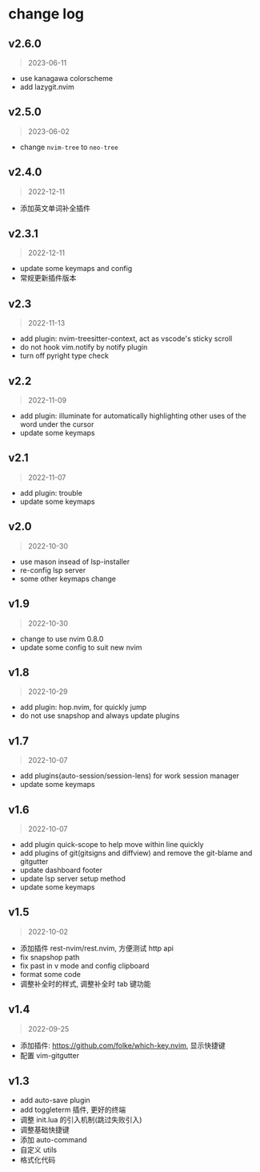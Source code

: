 # change log

## v2.6.0
> 2023-06-11

- use kanagawa colorscheme
- add lazygit.nvim


## v2.5.0
> 2023-06-02

- change `nvim-tree` to `neo-tree`


## v2.4.0
> 2022-12-11

- 添加英文单词补全插件


## v2.3.1
> 2022-12-11

- update some keymaps and config
- 常规更新插件版本


## v2.3
> 2022-11-13

- add plugin: nvim-treesitter-context, act as vscode's sticky scroll
- do not hook vim.notify by notify plugin
- turn off pyright type check


## v2.2
> 2022-11-09

- add plugin: illuminate for automatically highlighting other uses of the word under the cursor
- update some keymaps


## v2.1
> 2022-11-07

- add plugin: trouble
- update some keymaps


## v2.0
> 2022-10-30

- use mason insead of lsp-installer
- re-config lsp server
- some other keymaps change


## v1.9
> 2022-10-30

- change to use nvim 0.8.0
- update some config to suit new nvim


## v1.8
> 2022-10-29

- add plugin: hop.nvim, for quickly jump
- do not use snapshop and always update plugins


## v1.7
> 2022-10-07

- add plugins(auto-session/session-lens) for work session manager
- update some keymaps

## v1.6
> 2022-10-07

- add plugin quick-scope to help move within line quickly
- add plugins of git(gitsigns and diffview) and remove the git-blame and gitgutter
- update dashboard footer
- update lsp server setup method
- update some keymaps


## v1.5
> 2022-10-02

- 添加插件 rest-nvim/rest.nvim, 方便测试 http api
- fix snapshop path
- fix past in v mode and config clipboard
- format some code
- 调整补全时的样式, 调整补全时 tab 键功能


## v1.4
> 2022-09-25

- 添加插件: https://github.com/folke/which-key.nvim, 显示快捷键
- 配置 vim-gitgutter


## v1.3
- add auto-save plugin
- add toggleterm 插件, 更好的终端
- 调整 init.lua 的引入机制(跳过失败引入)
- 调整基础快捷键
- 添加 auto-command
- 自定义 utils
- 格式化代码
